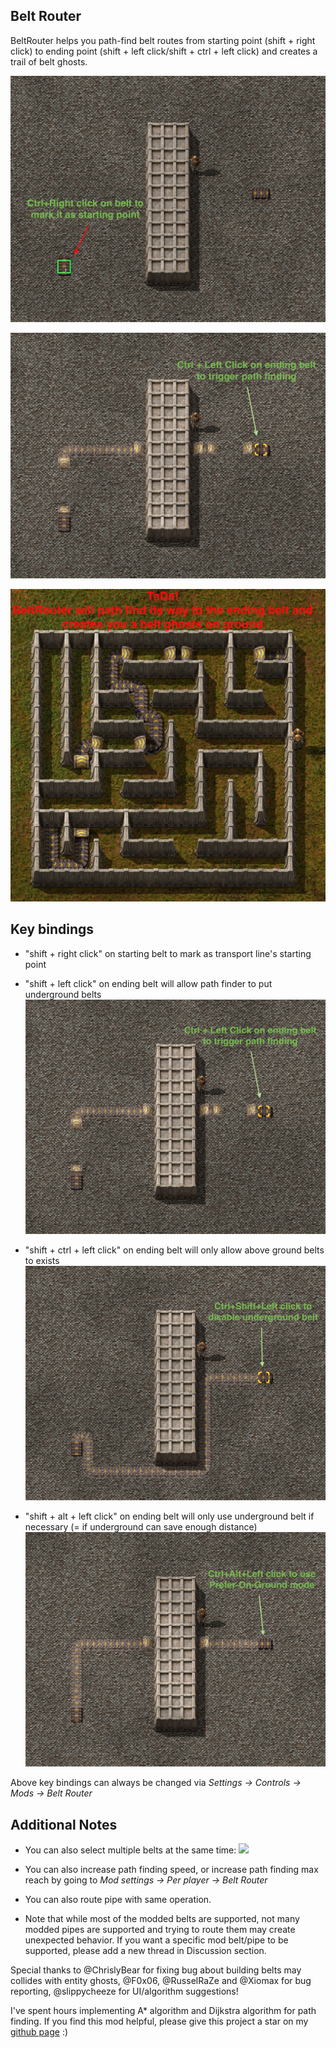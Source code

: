 ## Belt Router

BeltRouter helps you path-find belt routes from starting point (shift + right click) to ending point (shift + left click/shift + ctrl + left click) and creates a trail of belt ghosts.

![](demo/Tutorial_clickStart.png)

![](demo/Tutorial_clickEnd.png)

![](demo/Tutorial_defaultResult.png)

## Key bindings

* "shift + right click" on starting belt to mark as transport line's starting point

* "shift + left click" on ending belt will allow path finder to put underground belts
  ![](demo/Tutorial_clickEnd.png)

* "shift + ctrl + left click" on ending belt will only allow above ground belts to exists
  ![](demo/ModeDemo_noUnderground.png)

* "shift + alt + left click" on ending belt will only use underground belt if necessary (= if underground can save enough distance)
  ![](demo/ModeDemo_preferGround.png)

Above key bindings can always be changed via *Settings -> Controls -> Mods -> Belt Router*

## Additional Notes

* You can also select multiple belts at the same time:
  ![](demo/demo.gif)

* You can also increase path finding speed, or increase path finding max reach by going to *Mod settings -> Per player -> Belt Router*

* You can also route pipe with same operation. 

* Note that while most of the modded belts are supported, not many modded pipes are supported and trying to route them may create unexpected behavior. If you want a specific mod belt/pipe to be supported, please add a new thread in Discussion section.

Special thanks to @ChrislyBear for fixing bug about building belts may collides with entity ghosts, @F0x06, @RusselRaZe and @Xiomax for bug reporting, @slippycheeze for UI/algorithm suggestions!

I've spent hours implementing A* algorithm and Dijkstra algorithm for path finding. If you find this mod helpful, please give this project a star on my [github page](https://github.com/Seancheey/FactorioBeltRouter) :) 